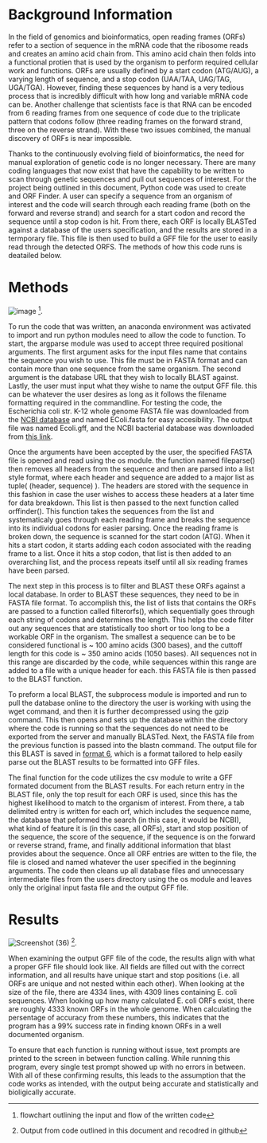 Background Information
======
  In the field of genomics and bioinformatics, open reading frames (ORFs) refer to a section of sequence in the mRNA code that the ribosome reads and creates an amino acid chain from. This amino acid chain then folds into a functional protien that is used by the organism to perform required cellular work and functions. ORFs are usually defined by a start codon (ATG/AUG), a varying length of sequence, and a stop codon (UAA/TAA, UAG/TAG, UGA/TGA). However, finding these sequences by hand is a very tedious process that is incredibly difficult with how long and variable mRNA code can be. Another challenge that scientists face is that RNA can be encoded from 6 reading frames from one sequence of code due to the triplicate pattern that codons follow (three reading frames on the forward strand, three on the reverse strand). With these two issues combined, the manual discovery of ORFs is near impossible. 

  Thanks to the continuously evolving field of bioinformatics, the need for manual exploration of genetic code is no longer necessary. There are many coding languages that now exist that have the capability to be written to scan through genetic sequences and pull out sequences of interest. For the project being outlined in this document, Python code was used to create and ORF Finder. A user can specify a sequence from an organism of interest and the code will search through each reading frame (both on the forward and reverse strand) and search for a start codon and record the sequence until a stop codon is hit. From there, each ORF is locally BLASTed against a database of the users specification, and the results are stored in a termporary file. This file is then used to build a GFF file for the user to easily read through the detected ORFS. The methods of how this code runs is deatailed below. 
##
##
Methods
======
![image](https://user-images.githubusercontent.com/83464534/166949877-c85dc343-ccd3-415f-92f6-6d526a015cff.png) [^1].
[^1]: flowchart outlining the input and flow of the written code

  To run the code that was written, an anaconda environment was activated to import and run python modules need to allow the code to function. To start, the argparse module was used to accept three required positional arguments. The first argument asks for the input files name that contains the sequence you wish to use. This file must be in FASTA format and can contain more than one sequence from the same organism. The second argument is the database URL that they wish to locally BLAST against. Lastly, the user must input what they wishe to name the output GFF file. this can be whatever the user desires as long as it follows the filename formatting required in the commandline. For testing the code, the Escherichia coli str. K-12 whole genome FASTA file was downloaded from the [NCBI database](https://www.ncbi.nlm.nih.gov/nuccore/U00096.2?report=fasta) and named EColi.fasta for easy accesibility. The output file was named Ecoli.gff, and the NCBI bacterial database was downloaded from [this link](https://ftp.ncbi.nlm.nih.gov/refseq/release/bacteria/bacteria.1.1.genomic.fna.gz).
  
  Once the arguments have been accepted by the user, the specified FASTA file is opened and read using the os module. the function named fileparse() then removes all headers from the sequence and then are parsed into a list style format, where each header and sequence are added to a major list as  tuple( (header, sequence) ). The headers are stored with the sequence in this fashion in case the user wishes to access these headers at a later time for data breakdown. This list is then passed to the next function called orffinder(). This function takes the sequences from the list and systematicaly goes through each reading frame and breaks the sequence into its individual codons for easier parsing. Once the reading frame is broken down, the sequence is scanned for the start codon (ATG). When it hits a start codon, it starts adding each codon associated with the reading frame to a list. Once it hits a stop codon, that list is then added to an overarching list, and the process repeats itself until all six reading frames have been parsed. 
    
  The next step in this process is to filter and BLAST these ORFs against a local database. In order to BLAST these sequences, they need to be in FASTA file format. To accomplish this, the list of lists that contains the ORFs are passed to a function called filterorfs(), which sequentially goes through each string of codons and determines the length. This helps the code filter out any sequences that are statistically too short or too long to be a workable ORF in the organism. The smallest a sequence can be to be considered functional is ~ 100 amino acids (300 bases), and the cuttoff length for this code is ~ 350 amino acids (1050 bases). All sequences not in this range are discarded by the code, while sequences within this range are added to a file with a unique header for each. this FASTA file is then passed to the BLAST function.
    
   To preform a local BLAST, the subprocess module is imported and run to pull the database online to the directory the user is working with using the wget command, and then it is further decompressed using the gzip command. This then opens and sets up the database within the directory where the code is running so that the sequences do not need to be exported from the server and manually BLASTed.  Next, the FASTA file from the previous function is passed into the blastn command. The output file for this BLAST is saved in [format 6](https://www.metagenomics.wiki/tools/blast/blastn-output-format-6), which is a format tailored to help easily parse out the BLAST results to be formatted into GFF files.
   
   The final function for the code utilizes the csv module to write a GFF formated document from the BLAST results. For each return entry in the BLAST file, only the top result for each ORF is used, since this has the highest likelihood to match to the organism of interest. From there, a tab delimited entry is written for each orf, which includes the sequence name, the database that peformed the search (in this case, it would be NCBI), what kind of feature it is (in this case, all ORFs), start and stop position of the sequence, the score of the sequence, if the sequence is on the forward or reverse strand, frame, and finally additional information that blast provides about the sequence. Once all ORF entries are witten to the file, the file is closed and named whatever the user specified in the beginning arguments. The code then cleans up all database files and unnecessary intermediate files from the users directory using the os module and leaves only the original input fasta file and the output GFF file.
##
##
Results
======
![Screenshot (36)](https://user-images.githubusercontent.com/83464534/168375381-4da40f4b-d44e-4ad9-9598-2271cb8fdb40.png) [^2].
[^2]: Output from code outlined in this document and recodred in github

When examining the output GFF file of the code, the results align with what a proper GFF file should look like. All fields are filled out with the correct information, and all results have unique start and stop positions (i.e. all ORFs are unique and not nested within each other). When looking at the size of the file, there are 4334 lines, with 4309 lines containing E. coli sequences. When looking up how many calculated E. coli ORFs exist, there are roughly 4333 known ORFs in the whole genome. When calculating the persentage of accuracy from these numbers, this indicates that the program has a 99% success rate in finding known ORFs in a well documented organism. 

To ensure that each function is running without issue, text prompts are printed to the screen in between function calling. While running this program, every single test prompt showed up with no errors in between. With all of these confirming results, this leads to the assumption that the code works as intended, with the output being accurate and statistically and bioligically accurate. 



